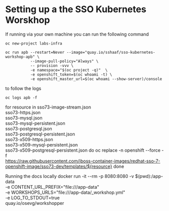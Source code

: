 # Setting up a the SSO Kubernetes Worskhop 

If running via your own machine you can run the following command

  ```
  oc new-project labs-infra

  oc run apb --restart=Never --image="quay.io/sshaaf/sso-kubernetes-workshop-apb" \
             --image-pull-policy="Always" \
             -- provision -vvv \
             -e namespace="$(oc project -q)"  \
             -e openshift_token=$(oc whoami -t) \
             -e openshift_master_url=$(oc whoami --show-server)/console
  ```

to follow the logs
  ```
  oc logs apb -f
  ```

for resource in sso73-image-stream.json \
  sso73-https.json \
  sso73-mysql.json \
  sso73-mysql-persistent.json \
  sso73-postgresql.json \
  sso73-postgresql-persistent.json \
  sso73-x509-https.json \
  sso73-x509-mysql-persistent.json \
  sso73-x509-postgresql-persistent.json
do
  oc replace -n openshift --force -f \
  https://raw.githubusercontent.com/jboss-container-images/redhat-sso-7-openshift-image/sso73-dev/templates/${resource}
done              



Running the docs locally
docker run -it --rm -p 8080:8080 -v $(pwd):/app-data \
              -e CONTENT_URL_PREFIX="file:///app-data" \
              -e WORKSHOPS_URLS="file:///app-data/_workshop.yml" \
              -e LOG_TO_STDOUT=true  \
              quay.io/osevg/workshopper